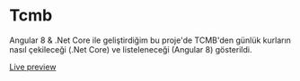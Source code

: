 # Tcmb

Angular 8 & .Net Core ile geliştirdiğim bu proje'de TCMB'den günlük kurların nasıl çekileceği (.Net Core) ve listeleneceği (Angular 8) gösterildi.

<a href="http://tcmb.abdullahkahriman.com/dist">Live preview</a>